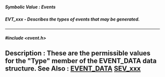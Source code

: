 ##### Symbolic Value : Events
##### EVT_xxx - Describes the types of events that may be generated.
---
##### #include <event.h>
**Description :**
These are the permissible values for the "Type" member of the EVENT_DATA data 
structure. 
**See Also :**
[EVENT_DATA](D:/md_files/EVENT_DATA.md)
[SEV_xxx](D:/md_files/SEV_xxx.md)
---
